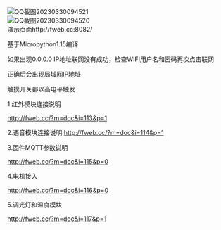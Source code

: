 ![QQ截图20230330094521](https://user-images.githubusercontent.com/48904755/236994307-0c8cfb77-0252-4d81-9e39-eb6eab7e8bb6.png)
<br>
![QQ截图20230330094520](https://user-images.githubusercontent.com/48904755/236994416-1811a295-6994-4ce0-bd21-38663ab6ef6c.png)
<br>
演示页面http://fweb.cc:8082/

基于Micropython1.15编译

如果出现0.0.0.0 IP地址联网没有成功，检查WIFI用户名和密码再次点击联网

正确后会出现局域网IP地址

触摸开关都以高电平触发

1.红外模块连接说明

http://fweb.cc/?m=doc&i=113&p=1

2.语音模块连接说明
http://fweb.cc/?m=doc&i=114&p=1

3.固件MQTT参数说明

http://fweb.cc/?m=doc&i=115&p=0

4.电机接入

http://fweb.cc/?m=doc&i=116&p=0

5.调光灯和温度模块

http://fweb.cc/?m=doc&i=117&p=1
